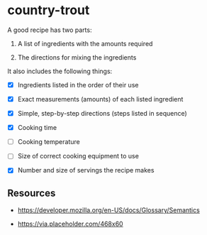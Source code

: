 # country-trout

A good recipe has two parts:

1. A list of ingredients with the amounts required

2. The directions for mixing the ingredients

It also includes the following things:

- [x] Ingredients listed in the order of their use

- [x] Exact measurements (amounts) of each listed ingredient

- [x] Simple, step-by-step directions (steps listed in sequence)

- [x] Cooking time

- [ ] Cooking temperature

- [ ] Size of correct cooking equipment to use

- [x] Number and size of servings the recipe makes

## Resources

- https://developer.mozilla.org/en-US/docs/Glossary/Semantics

- https://via.placeholder.com/468x60
